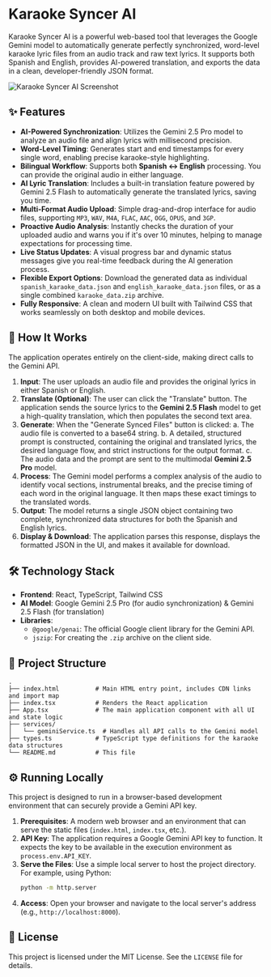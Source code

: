
# Karaoke Syncer AI

Karaoke Syncer AI is a powerful web-based tool that leverages the Google Gemini model to automatically generate perfectly synchronized, word-level karaoke lyric files from an audio track and raw text lyrics. It supports both Spanish and English, provides AI-powered translation, and exports the data in a clean, developer-friendly JSON format.

![Karaoke Syncer AI Screenshot](https://storage.googleapis.com/aistudio-hosting/readme_assets/karaoke-syncer-demo.png)

## ✨ Features

- **AI-Powered Synchronization**: Utilizes the Gemini 2.5 Pro model to analyze an audio file and align lyrics with millisecond precision.
- **Word-Level Timing**: Generates start and end timestamps for every single word, enabling precise karaoke-style highlighting.
- **Bilingual Workflow**: Supports both **Spanish ↔ English** processing. You can provide the original audio in either language.
- **AI Lyric Translation**: Includes a built-in translation feature powered by Gemini 2.5 Flash to automatically generate the translated lyrics, saving you time.
- **Multi-Format Audio Upload**: Simple drag-and-drop interface for audio files, supporting `MP3`, `WAV`, `M4A`, `FLAC`, `AAC`, `OGG`, `OPUS`, and `3GP`.
- **Proactive Audio Analysis**: Instantly checks the duration of your uploaded audio and warns you if it's over 10 minutes, helping to manage expectations for processing time.
- **Live Status Updates**: A visual progress bar and dynamic status messages give you real-time feedback during the AI generation process.
- **Flexible Export Options**: Download the generated data as individual `spanish_karaoke_data.json` and `english_karaoke_data.json` files, or as a single combined `karaoke_data.zip` archive.
- **Fully Responsive**: A clean and modern UI built with Tailwind CSS that works seamlessly on both desktop and mobile devices.

## 🚀 How It Works

The application operates entirely on the client-side, making direct calls to the Gemini API.

1.  **Input**: The user uploads an audio file and provides the original lyrics in either Spanish or English.
2.  **Translate (Optional)**: The user can click the "Translate" button. The application sends the source lyrics to the **Gemini 2.5 Flash** model to get a high-quality translation, which then populates the second text area.
3.  **Generate**: When the "Generate Synced Files" button is clicked:
    a. The audio file is converted to a base64 string.
    b. A detailed, structured prompt is constructed, containing the original and translated lyrics, the desired language flow, and strict instructions for the output format.
    c. The audio data and the prompt are sent to the multimodal **Gemini 2.5 Pro** model.
4.  **Process**: The Gemini model performs a complex analysis of the audio to identify vocal sections, instrumental breaks, and the precise timing of each word in the original language. It then maps these exact timings to the translated words.
5.  **Output**: The model returns a single JSON object containing two complete, synchronized data structures for both the Spanish and English lyrics.
6.  **Display & Download**: The application parses this response, displays the formatted JSON in the UI, and makes it available for download.

## 🛠️ Technology Stack

- **Frontend**: React, TypeScript, Tailwind CSS
- **AI Model**: Google Gemini 2.5 Pro (for audio synchronization) & Gemini 2.5 Flash (for translation)
- **Libraries**:
  - `@google/genai`: The official Google client library for the Gemini API.
  - `jszip`: For creating the `.zip` archive on the client side.

## 📂 Project Structure

```
.
├── index.html          # Main HTML entry point, includes CDN links and import map
├── index.tsx           # Renders the React application
├── App.tsx             # The main application component with all UI and state logic
├── services/
│   └── geminiService.ts  # Handles all API calls to the Gemini model
├── types.ts            # TypeScript type definitions for the karaoke data structures
└── README.md           # This file
```

## ⚙️ Running Locally

This project is designed to run in a browser-based development environment that can securely provide a Gemini API key.

1.  **Prerequisites**: A modern web browser and an environment that can serve the static files (`index.html`, `index.tsx`, etc.).
2.  **API Key**: The application requires a Google Gemini API key to function. It expects the key to be available in the execution environment as `process.env.API_KEY`.
3.  **Serve the Files**: Use a simple local server to host the project directory. For example, using Python:
    ```bash
    python -m http.server
    ```
4.  **Access**: Open your browser and navigate to the local server's address (e.g., `http://localhost:8000`).

## 📄 License

This project is licensed under the MIT License. See the `LICENSE` file for details.
